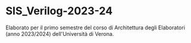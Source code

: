 # SIS_Verilog-2023-24
Elaborato per il primo semestre del corso di Architettura degli Elaboratori (anno 2023/2024) dell'Università di Verona.
